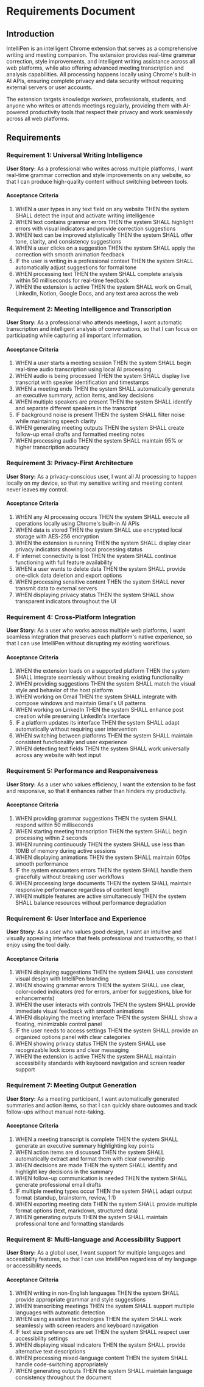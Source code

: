 # Requirements Document

## Introduction

IntelliPen is an intelligent Chrome extension that serves as a comprehensive writing and meeting companion. The extension provides real-time grammar correction, style improvements, and intelligent writing assistance across all web platforms, while also offering advanced meeting transcription and analysis capabilities. All processing happens locally using Chrome's built-in AI APIs, ensuring complete privacy and data security without requiring external servers or user accounts.

The extension targets knowledge workers, professionals, students, and anyone who writes or attends meetings regularly, providing them with AI-powered productivity tools that respect their privacy and work seamlessly across all web platforms.

## Requirements

### Requirement 1: Universal Writing Intelligence

**User Story:** As a professional who writes across multiple platforms, I want real-time grammar correction and style improvements on any website, so that I can produce high-quality content without switching between tools.

#### Acceptance Criteria

1. WHEN a user types in any text field on any website THEN the system SHALL detect the input and activate writing intelligence
2. WHEN text contains grammar errors THEN the system SHALL highlight errors with visual indicators and provide correction suggestions
3. WHEN text can be improved stylistically THEN the system SHALL offer tone, clarity, and consistency suggestions
4. WHEN a user clicks on a suggestion THEN the system SHALL apply the correction with smooth animation feedback
5. IF the user is writing in a professional context THEN the system SHALL automatically adjust suggestions for formal tone
6. WHEN processing text THEN the system SHALL complete analysis within 50 milliseconds for real-time feedback
7. WHEN the extension is active THEN the system SHALL work on Gmail, LinkedIn, Notion, Google Docs, and any text area across the web

### Requirement 2: Meeting Intelligence and Transcription

**User Story:** As a professional who attends meetings, I want automatic transcription and intelligent analysis of conversations, so that I can focus on participating while capturing all important information.

#### Acceptance Criteria

1. WHEN a user starts a meeting session THEN the system SHALL begin real-time audio transcription using local AI processing
2. WHEN audio is being processed THEN the system SHALL display live transcript with speaker identification and timestamps
3. WHEN a meeting ends THEN the system SHALL automatically generate an executive summary, action items, and key decisions
4. WHEN multiple speakers are present THEN the system SHALL identify and separate different speakers in the transcript
5. IF background noise is present THEN the system SHALL filter noise while maintaining speech clarity
6. WHEN generating meeting outputs THEN the system SHALL create follow-up email drafts and formatted meeting notes
7. WHEN processing audio THEN the system SHALL maintain 95% or higher transcription accuracy

### Requirement 3: Privacy-First Architecture

**User Story:** As a privacy-conscious user, I want all AI processing to happen locally on my device, so that my sensitive writing and meeting content never leaves my control.

#### Acceptance Criteria

1. WHEN any AI processing occurs THEN the system SHALL execute all operations locally using Chrome's built-in AI APIs
2. WHEN data is stored THEN the system SHALL use encrypted local storage with AES-256 encryption
3. WHEN the extension is running THEN the system SHALL display clear privacy indicators showing local processing status
4. IF internet connectivity is lost THEN the system SHALL continue functioning with full feature availability
5. WHEN a user wants to delete data THEN the system SHALL provide one-click data deletion and export options
6. WHEN processing sensitive content THEN the system SHALL never transmit data to external servers
7. WHEN displaying privacy status THEN the system SHALL show transparent indicators throughout the UI

### Requirement 4: Cross-Platform Integration

**User Story:** As a user who works across multiple web platforms, I want seamless integration that preserves each platform's native experience, so that I can use IntelliPen without disrupting my existing workflows.

#### Acceptance Criteria

1. WHEN the extension loads on a supported platform THEN the system SHALL integrate seamlessly without breaking existing functionality
2. WHEN providing suggestions THEN the system SHALL match the visual style and behavior of the host platform
3. WHEN working on Gmail THEN the system SHALL integrate with compose windows and maintain Gmail's UI patterns
4. WHEN working on LinkedIn THEN the system SHALL enhance post creation while preserving LinkedIn's interface
5. IF a platform updates its interface THEN the system SHALL adapt automatically without requiring user intervention
6. WHEN switching between platforms THEN the system SHALL maintain consistent functionality and user experience
7. WHEN detecting text fields THEN the system SHALL work universally across any website with text input

### Requirement 5: Performance and Responsiveness

**User Story:** As a user who values efficiency, I want the extension to be fast and responsive, so that it enhances rather than hinders my productivity.

#### Acceptance Criteria

1. WHEN providing grammar suggestions THEN the system SHALL respond within 50 milliseconds
2. WHEN starting meeting transcription THEN the system SHALL begin processing within 2 seconds
3. WHEN running continuously THEN the system SHALL use less than 10MB of memory during active sessions
4. WHEN displaying animations THEN the system SHALL maintain 60fps smooth performance
5. IF the system encounters errors THEN the system SHALL handle them gracefully without breaking user workflows
6. WHEN processing large documents THEN the system SHALL maintain responsive performance regardless of content length
7. WHEN multiple features are active simultaneously THEN the system SHALL balance resources without performance degradation

### Requirement 6: User Interface and Experience

**User Story:** As a user who values good design, I want an intuitive and visually appealing interface that feels professional and trustworthy, so that I enjoy using the tool daily.

#### Acceptance Criteria

1. WHEN displaying suggestions THEN the system SHALL use consistent visual design with IntelliPen branding
2. WHEN showing grammar errors THEN the system SHALL use clear, color-coded indicators (red for errors, amber for suggestions, blue for enhancements)
3. WHEN the user interacts with controls THEN the system SHALL provide immediate visual feedback with smooth animations
4. WHEN displaying the meeting interface THEN the system SHALL show a floating, minimizable control panel
5. IF the user needs to access settings THEN the system SHALL provide an organized options panel with clear categories
6. WHEN showing privacy status THEN the system SHALL use recognizable lock icons and clear messaging
7. WHEN the extension is active THEN the system SHALL maintain accessibility standards with keyboard navigation and screen reader support

### Requirement 7: Meeting Output Generation

**User Story:** As a meeting participant, I want automatically generated summaries and action items, so that I can quickly share outcomes and track follow-ups without manual note-taking.

#### Acceptance Criteria

1. WHEN a meeting transcript is complete THEN the system SHALL generate an executive summary highlighting key points
2. WHEN action items are discussed THEN the system SHALL automatically extract and format them with clear ownership
3. WHEN decisions are made THEN the system SHALL identify and highlight key decisions in the summary
4. WHEN follow-up communication is needed THEN the system SHALL generate professional email drafts
5. IF multiple meeting types occur THEN the system SHALL adapt output format (standup, brainstorm, review, 1:1)
6. WHEN exporting meeting data THEN the system SHALL provide multiple format options (text, markdown, structured data)
7. WHEN generating outputs THEN the system SHALL maintain professional tone and formatting standards

### Requirement 8: Multi-language and Accessibility Support

**User Story:** As a global user, I want support for multiple languages and accessibility features, so that I can use IntelliPen regardless of my language or accessibility needs.

#### Acceptance Criteria

1. WHEN writing in non-English languages THEN the system SHALL provide appropriate grammar and style suggestions
2. WHEN transcribing meetings THEN the system SHALL support multiple languages with automatic detection
3. WHEN using assistive technologies THEN the system SHALL work seamlessly with screen readers and keyboard navigation
4. IF text size preferences are set THEN the system SHALL respect user accessibility settings
5. WHEN displaying visual indicators THEN the system SHALL provide alternative text descriptions
6. WHEN processing mixed-language content THEN the system SHALL handle code-switching appropriately
7. WHEN generating outputs THEN the system SHALL maintain language consistency throughout the document
